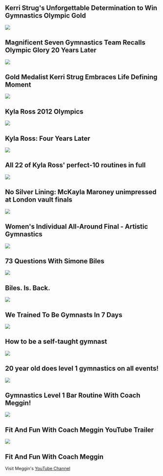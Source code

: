 Kerri Strug's Unforgettable Determination to Win Gymnastics Olympic Gold
------------------------------------------------------------------------

[![]( /image/yid-O4um3YEX51k.jpg)](https://www.youtube.com/watch?v=O4um3YEX51k)

Magnificent Seven Gymnastics Team Recalls Olympic Glory 20 Years Later
----------------------------------------------------------------------

[![]( /image/yid-X_uDt5nd1JE.jpg)](https://www.youtube.com/watch?v=X_uDt5nd1JE)

Gold Medalist Kerri Strug Embraces Life Defining Moment
-------------------------------------------------------

[![]( /image/yid-rCbfF-R4vZs.jpg)](https://www.youtube.com/watch?v=rCbfF-R4vZs)

Kyla Ross 2012 Olympics
-----------------------

[![]( /image/yid-yQ9sHEnw2bI.jpg)](https://www.youtube.com/watch?v=yQ9sHEnw2bI)

Kyla Ross: Four Years Later
---------------------------

[![]( /image/yid-8t8Kcd1EX_8.jpg)](https://www.youtube.com/watch?v=8t8Kcd1EX_8)

All 22 of Kyla Ross' perfect-10 routines in full
------------------------------------------------

[![]( /image/yid-9e95ZO6KZrc.jpg)](https://www.youtube.com/watch?v=9e95ZO6KZrc)

No Silver Lining: McKayla Maroney unimpressed at London vault finals
--------------------------------------------------------------------

[![]( /image/yid-nDFLrD_sZM4.jpg)](https://www.youtube.com/watch?v=nDFLrD_sZM4)

Women's Individual All-Around Final - Artistic Gymnastics
---------------------------------------------------------

[![]( /image/yid-1OmSm1S1z60.jpg)](https://www.youtube.com/watch?v=1OmSm1S1z60)

73 Questions With Simone Biles
------------------------------

[![]( /image/yid-HHxRBljtoqU.jpg)](https://www.youtube.com/watch?v=HHxRBljtoqU)

Biles. Is. Back.
----------------

[![]( /image/yid-C54cHGCwBdk.jpg)](https://www.youtube.com/watch?v=C54cHGCwBdk)

We Trained To Be Gymnasts In 7 Days
-----------------------------------

[![]( /image/yid-96tK1BAqIk4.jpg)](https://www.youtube.com/watch?v=96tK1BAqIk4)

How to be a self-taught gymnast
-------------------------------

[![]( /image/yid-gWOsFWWQDno.jpg)](https://www.youtube.com/watch?v=gWOsFWWQDno)

20 year old does level 1 gymnastics on all events!
--------------------------------------------------

[![]( /image/yid-mRWoNyB_jBY.jpg)](https://www.youtube.com/watch?v=mRWoNyB_jBY)

Gymnastics Level 1 Bar Routine With Coach Meggin!
-------------------------------------------------

[![]( /image/yid-3wdUTUvic70.jpg)](https://www.youtube.com/watch?v=3wdUTUvic70)

Fit And Fun With Coach Meggin YouTube Trailer
---------------------------------------------

[![]( /image/yid-gSxw-E1iYy0.jpg)](https://www.youtube.com/watch?v=gSxw-E1iYy0)

Fit And Fun With Coach Meggin
-----------------------------

Visit Meggin's [YouTube Channel](https://www.youtube.com/channel/UCWmIgfMkVvcXbvyTKEyRZIw)